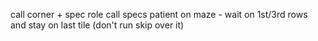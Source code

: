call corner + spec role
call specs
patient on maze - wait on 1st/3rd rows and stay on last tile (don't run skip over it)


